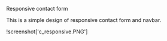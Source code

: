 
Responsive contact form

This is a simple design of responsive contact form and navbar.

!screenshot['c_responsive.PNG']

